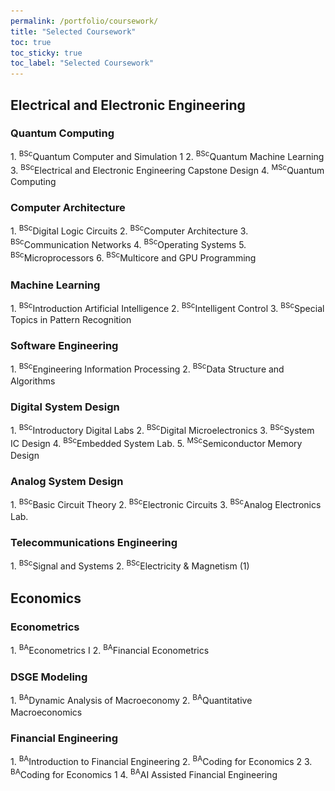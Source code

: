 ```yaml
---
permalink: /portfolio/coursework/
title: "Selected Coursework"
toc: true
toc_sticky: true
toc_label: "Selected Coursework"
---
```


## Electrical and Electronic Engineering

### Quantum Computing

<a class="btn" onclick="toggleContent(this)">
    <i class="toggle-icon" data-feather="chevron-right" style="vertical-align: middle; width: 1.5em; height:1.5em;"></i>
    1. <sup>BSc</sup>Quantum Computer and Simulation 1
</a>

<div class="description" style="display: none;">

<h6>Course Objective</h6>
<ul>
  <li>Understand the basic concepts of quantum computing and quantum information.</li>
  <li>Learn quantum algorithms and practice quantum coding using IBM Qiskit.</li>
  <li>Understand the physical systems that constitute qubits.</li>
  <li>Learn quantum error correction essential for NISQ devices.</li>
</ul>

<h6>Textbook</h6>
<ol>
  <li>
    Quantum Computing: A Gentle Introduction (MIT Press) by Eleanor Rieffel and Wolfgang Polak
    <a href="https://a.co/d/1odkDcg" target="_blank">
      <i class="fab fa-amazon" title="Amazon"></i>
    </a>
  </li>
</ol>

<h6>Quantum Coding Practice Materials</h6>
<ul>
  <li>
    <a href="https://github.com/qiskit-community/korean-community.git" target="_blank">
      <i class="fab fa-github" title="Github"></i>
    </a> korean-community / tutorials / 2023 Yonsei Lecture /
  </li>
</ul>

</div>

<!-- ------------------------------------ -->

<a class="btn" onclick="toggleContent(this)">
    <i class="toggle-icon" data-feather="chevron-right" style="vertical-align: middle; width: 1.5em; height:1.5em;"></i>
    2. <sup>BSc</sup>Quantum Machine Learning
</a>

<div class="description" style="display: none;">

<h6>Course Objective</h6>
<ul>
  <li>Understand the basic principles of quantum information theory and its applications on quantum computing.</li>
  <li>Learn basic oracle-based quantum algorithms.</li>
  <li>Understand near-term quantum machine learning algorithms.</li>
</ul>

<h6>Textbook</h6>
<ol>
  <li>
    An Introduction to Quantum Computing (Oxford University Press) by Phillip Kaye, Raymond Laflamme, and Michele Mosca
    <a href="https://a.co/d/6FZXB1l" target="_blank">
      <i class="fab fa-amazon" title="Amazon"></i>
    </a>
  </li>
  <li>
    Quantum Computation and Quantum Information (Cambridge University Press) by Michael A. Nielsen and Isaac L. Chuang
    <a href="https://a.co/d/7eJEEGs" target="_blank">
      <i class="fab fa-amazon" title="Amazon"></i>
    </a>
  </li>
  <li>
    Machine Learning with Quantum Computers (Springer) by Maria Schuld and Francesco Petruccione
    <a href="https://a.co/d/3dj0lgZ" target="_blank">
      <i class="fab fa-amazon" title="Amazon"></i>
    </a>
  </li>
</ol>

</div>

<!-- ------------------------------------ -->

<a class="btn" onclick="toggleContent(this)">
    <i class="toggle-icon" data-feather="chevron-right" style="vertical-align: middle; width: 1.5em; height:1.5em;"></i>
    3. <sup>BSc</sup>Electrical and Electronic Engineering Capstone Design
</a>

<div class="description" style="display: none;">

<h6>Course Objective</h6>
<ul>
  <li>Cultivate creative engineers with synthetic research ability.</li>
  <li>Develop an engineering program considering industry requirements.</li>
  <li>Summarize the undergraduate programs of EE.</li>
</ul>

<h6>Capstone Topic</h6>
<ul>
  <li><strong>Title</strong>: HS-Table: A Table-Based Algorithm for Optimizing Quantum Circuits through Qubit Reuse</li>
</ul>

<div style="text-align: center;">
  <a class="btn btn--info" onclick="toggleContent(this)">
      <i class="toggle-icon" data-feather="chevron-right" style="vertical-align: middle; width: 1.5em; height:1.5em;"></i>Abstract
  </a>
</div>
<div class="abstract" style="display: none;">
    In the noisy intermediate-scale quantum (NISQ) era, resources to build and execute quantum computers are valuable, and saving the resources is a crucial matter. 
    Recently, mid-circuit measurement is being utilized to optimize quantum circuits. 
    Using the technique, the qubits of a quantum circuit can be reused during the execution, and it can reduce the resources and improve the fidelity of the circuit. 
    However, finding reusable qubits and transforming a circuit to an optimized form are challenging since the quantum gates in a quantum circuit are dependent each other. 
    We devised <i>HS-Table</i> (Hyungseok-Table) which represents a quantum circuit in a tabular format. 
    HS-Table shows the dependency in an orderly fashion, compared to representing a circuit as a directed acyclic graph (DAG), which has been used so far. 
    We designed a complete algorithm to optimize a quantum circuit through qubit reuse using HS-Table. 
    Using the HS-Table algorithm, the optimal form of a quantum circuit whose qubits are reused can be found. 
    The algorithm can be applied as a part of the compiler that compiles a written quantum program to an executable form. 
    By utilizing the algorithm, the following advantages can be obtained: (a) qubit usage is maximally reduced, (b) average circuit depth is decreased, and (c) SWAP gate insertion is reduced. 
    We verified the effects using practically used quantum applications and show that the qubit usage is reduced by 55%, average circuit depth is decreased by 61%, and SWAP gate insertion is reduced by 63% on regular applications. 
    For QAOA applications, we demonstrated the tradeoff between the reduction ratios and the topologies of the target graphs. 
    Using the scalable quantum applications, we showed that the algorithm is also effective to large-scale quantum circuits.
</div>

<h6>Capstone Team</h6>
<ul>
  <li><strong>Members</strong>: 1 student</li>
  <li><strong>Role</strong>: Team Leader</li>
  <li><strong>Responsibility</strong>: Every aspect of the project from planning to execution.</li>
</ul>

<h6>Research Lab</h6>
<ul>
  <li>
    <strong>Lab</strong>: Embedded Systems and Computer Architecture Lab (eSCaL)
    <a href="http://escal.yonsei.ac.kr/index.html" target="_blank">
      <i class="fa fa-house" title="Website"></i>
    </a>
  </li>
  <li>
    <strong>Advisor</strong>: 
    <a href="http://escal.yonsei.ac.kr/professor.html" target="_blank">
      Prof. Won Woo Ro
    </a>
  </li>
  <li>
    <strong>Teaching Assistant</strong>: 
    <a href="https://www.notion.so/Enhyeok-Jang-9f594ec32719477fa5ab8cf0f517a642?pvs=4" target="_blank">
      Enhyeok Jang
    </a>
  </li>
</ul>

</div>

<!-- ------------------------------------ -->

<a class="btn" onclick="toggleContent(this)">
    <i class="toggle-icon" data-feather="chevron-right" style="vertical-align: middle; width: 1.5em; height:1.5em;"></i>
    4. <sup>MSc</sup>Quantum Computing
</a>

<div class="description" style="display: none;">

<h6>Course Objective</h6>
<ul>
  <li>Acquire a firm understanding of the quantum-mechanical foundations of qubit superposition, entanglement, and interference at the heart of all quantum computations.</li>
  <li>Understand the early quantum algorithms such as Deutsch’s Problem, Bernstein-Vazirani, and Quantum FFT, and be able to code and execute them on a QPU.</li>
  <li>Know recent near-term quantum algorithms like the quantum simulation of Hamiltonian dynamics.</li>
  <li>Understand and control, in principle, the quantum circuit compilation pipeline and error mitigation techniques to execute near-term quantum workloads on QPUs.</li>
</ul>

<h6>Textbook</h6>
<ol>
  <li>
    A Course in Quantum Computing (for the Community College) Volume 1 by Michael Loceff
    <a href="https://lapastillaroja.net/wp-content/uploads/2016/09/Intro_to_QC_Vol_1_Loceff.pdf" target="_blank">
      <i class="fa fa-book" title="Reference"></i>
    </a>
  </li>
  <li>
    Quantum Information Science (Oxford University Press) by Riccardo Manenti and Mario Motta
    <a href="https://a.co/d/hEAaItv" target="_blank">
      <i class="fab fa-amazon" title="Amazon"></i>
    </a>
  </li>
  <li>
    Quantum Algorithms via Linear Algebra (MIT Press) by Richard J. Lipton and Kenneth W. Regan
    <a href="https://a.co/d/hLAZzDM" target="_blank">
      <i class="fab fa-amazon" title="Amazon"></i>
    </a>
  </li>
</ol>

</div>

<!-- ------------------------------------ -->

### Computer Architecture

<a class="btn" onclick="toggleContent(this)">
    <i class="toggle-icon" data-feather="chevron-right" style="vertical-align: middle; width: 1.5em; height:1.5em;"></i>
    1. <sup>BSc</sup>Digital Logic Circuits
</a>

<div class="description" style="display: none;">

<h6>Course Objective</h6>
<ul>
  <li>Understand the basic principles of digital circuits and analysing simple digital systems.</li>
  <li>Learn Boolean algebra, Karnaugh map, combinational circuit, and sequential circuit.</li>
</ul>

<h6>Textbook</h6>
<ol>
  <li>
    Contemporary Logic Design (Pearson) by Randy H. Katz and Gaetano Borriello
    <a href="https://a.co/d/dKk9GQi" target="_blank">
      <i class="fab fa-amazon" title="Amazon"></i>
    </a>
  </li>
</ol>

</div>

<!-- ------------------------------------ -->

<a class="btn" onclick="toggleContent(this)">
    <i class="toggle-icon" data-feather="chevron-right" style="vertical-align: middle; width: 1.5em; height:1.5em;"></i>
    2. <sup>BSc</sup>Computer Architecture
</a>

<div class="description" style="display: none;">

<h6>Course Objective</h6>
<ul>
  <li>Understand the basic principles of computer architecture.</li>
  <li>Learn the structure of RISC CPU.</li>
  <li>Learn the CPU pipeline structure.</li>
  <li>Learn cache and memory structure.</li>
</ul>

<h6>Textbook</h6>
<ol>
  <li>
    Computer Organization and Design RISC-V Edition (Morgan Kaufmann) by David A. Patterson and John L. Hennessy
    <a href="https://a.co/d/cS3eyE1" target="_blank">
      <i class="fab fa-amazon" title="Amazon"></i>
    </a>
  </li>
</ol>

<h6>Projects</h6>
<ul>
  <li><strong>Project 1-1</strong>: Implementing a simple combinational circuit using on Quartus II.</li>
  <li><strong>Project 1-2</strong>: Designing an 8-bit arithmetic logic unit (ALU).</li>
  <li><strong>Project 2</strong>: Designing a 64-bit single-cycle RISC-V microprocessor.</li>
  <li><strong>Project 3</strong>: Designing a 64-bit pipelined RISC-V microprocessor.</li>
</ul>

<img src="/assets/images/coursework_ca.png" alt="Project 3" style="width: 80%; display: block; margin: 0 auto;">
<div style="font-size: 0.8em; text-align: center;">The block diagram of a pipelined RISC-V microprocessor.</div>

</div>

<!-- ------------------------------------ -->

<a class="btn" onclick="toggleContent(this)">
    <i class="toggle-icon" data-feather="chevron-right" style="vertical-align: middle; width: 1.5em; height:1.5em;"></i>
    3. <sup>BSc</sup>Communication Networks
</a>

<div class="description" style="display: none;">

<h6>Course Objective</h6>
<ul>
  <li>Understand the basic principles of communication networks.</li>
  <li>Learn protocols of communication networks.</li>
  <li>Learn control algorithms of communication networks.</li>
</ul>

<h6>Textbook</h6>
<ol>
  <li>
    Computer Networking (Pearson) by James F. Kurose and Keith W. Ross
    <a href="https://a.co/d/iPX5Vqz" target="_blank">
      <i class="fab fa-amazon" title="Amazon"></i>
    </a>
  </li>
</ol>

<h6>Projects</h6>
<ul>
  <li><strong>Project 1</strong>: Investigating behaviors and analysing packets of HTTP, TCP, and UDP protocols using Wireshark.</li>
  <li><strong>Project 2</strong>: Investigating behaviors and analysing packets of IPv4, Ethernet, and 802.11 Wi-Fi protocols using Wireshark.</li>
</ul>

</div>

<!-- ------------------------------------ -->

<a class="btn" onclick="toggleContent(this)">
    <i class="toggle-icon" data-feather="chevron-right" style="vertical-align: middle; width: 1.5em; height:1.5em;"></i>
    4. <sup>BSc</sup>Operating Systems
</a>

<div class="description" style="display: none;">

<h6>Course Objective</h6>
<ul>
  <li>Understand the basic principles of process and scheduling.</li>
  <li>Learn the basic concepts of memory virtualization, multi-threading, and file systems.</li>
  <li>Programming practice of operating systems using xv6-riscv.</li>
</ul>

<h6>Textbook</h6>
<ol>
  <li>
    Operating Systems: Three Easy Pieces by Remzi H. Arpaci-Dusseau and Andrea C. Arpaci-Dusseau
    <a href="https://pages.cs.wisc.edu/~remzi/OSTEP/" target="_blank">
      <i class="fa fa-book" title="Reference"></i>
    </a>
  </li>
</ol>

<h6>Projects</h6>
<ul>
  <li><strong>Assignment 1</strong>: Implementing a simple shell in xv6-riscv.</li>
  <li><strong>Assignment 2</strong>: Adding a new system call to xv6-riscv that probes processes and prints out their information, including process ID, execution state, runtime, and program name.</li>
  <li><strong>Assignment 3</strong>: Replacing the round-robin process scheduler of xv6-riscv with a fair-share scheduling algorithm.</li>
  <li><strong>Assignment 4</strong>: Replacing the next-fit free list management scheme of xv6-riscv's malloc library with the best-fit policy.</li>
  <li><strong>Assignment 5</strong>: Modifying the paging scheme of xv6-riscv to allocate physical frames belatedly on their first write access, referred to as copy-on-write.</li>
  <li><strong>Assignment 6</strong>: Implementing multi-threading features in xv6-riscv.</li>
</ul>

</div>

<!-- ------------------------------------ -->

<a class="btn" onclick="toggleContent(this)">
    <i class="toggle-icon" data-feather="chevron-right" style="vertical-align: middle; width: 1.5em; height:1.5em;"></i>
    5. <sup>BSc</sup>Microprocessors
</a>

<div class="description" style="display: none;">

<h6>Course Objective</h6>
<ul>
  <li>Understand parallel architectures and major peripheral devices.</li>
  <li>Learn ARM processor and ARM assembly language for mobile SoCs.</li>
  <li>Learn the solid-state drive (SSD) architecture.</li>
</ul>

<h6>Project (in groups of 2)</h6>
<ul>
  <li>
    Designing garbage collection and wear-leveling algorithm of block associative sector translation (BAST) flash translation layer (FTL) for an SSD.
  </li>
  <li>
    Team Member: 
    <a href="https://magic-lycra-8cf.notion.site/Portfolio-3e8cdf51b9da45cbbf6f071994031aa9" target="_blank">
        James Jihyun Moon
    </a>
  </li>
</ul>

</div>

<!-- ------------------------------------ -->

<a class="btn" onclick="toggleContent(this)">
    <i class="toggle-icon" data-feather="chevron-right" style="vertical-align: middle; width: 1.5em; height:1.5em;"></i>
    6. <sup>BSc</sup>Multicore and GPU Programming
</a>

<div class="description" style="display: none;">

<h6>Course Objective</h6>
<ul>
  <li>Understand programming models for multi-threading (Pthread).</li>
  <li>Understand programming models for multicore CPUs (OpenMP).</li>
  <li>Understand programming models for GPUs (CUDA).</li>
</ul>

<h6>Textbook</h6>
<ol>
  <li>
    Programming Massively Parallel Processors: A Hands-on Approach (Morgan Kaufmann) by Wen-mei W. Hwu, David B. Kirk, and Izzat El Hajj
    <a href="https://a.co/d/9KFxLMG" target="_blank">
      <i class="fab fa-amazon" title="Amazon"></i>
    </a>
  </li>
  <li>
    Parallel Programming: Concepts and Practice (Morgan Kaufmann) by Bertil Schmidt, Jorge Gonzalez-Dominguez, Christian Hundt, and Moritz Schlarb
    <a href="https://a.co/d/hVPHI5c" target="_blank">
      <i class="fab fa-amazon" title="Amazon"></i>
    </a>
  </li>
  <li>
    C++ Concurrency in Action (Manning) by Anthony Williams
    <a href="https://a.co/d/hfHWZZ1" target="_blank">
      <i class="fab fa-amazon" title="Amazon"></i>
    </a>
  </li>
</ol>

<h6>Projects</h6>
<ul>
  <li><strong>Assignment 1</strong>: Implementing a simple filter on 1D array using Pthread.</li>
  <li><strong>Assignment 2</strong>: Implementing a hash table using open addressing method using Pthread.</li>
  <li><strong>Assignment 3</strong>: Implementing a matrix multiplication kernel using OpenMP.</li>
  <li><strong>Assignment 4</strong>: Implementing a matrix multiplication kernel using CUDA.</li>
  <li><strong>Assignment 5</strong>: Implementing 7 versions of sum reduction kernels using CUDA.</li>
  <li><strong>Assignment 6</strong>: Implementing the VGG16 DNN model using CUDA.</li>
</ul>

</div>

<!-- ------------------------------------ -->

### Machine Learning

<a class="btn" onclick="toggleContent(this)">
    <i class="toggle-icon" data-feather="chevron-right" style="vertical-align: middle; width: 1.5em; height:1.5em;"></i>
    1. <sup>BSc</sup>Introduction Artificial Intelligence
</a>

<div class="description" style="display: none;">

<h6>Course Objective</h6>
<ul>
  <li>Understand the basic concepts and components of artificial intelligence (AI) and machine learning (ML).</li>
  <li>Learn to formulate and to prepare the data for learning processing.</li>
  <li>Learn to utilize and to implement programs for recognition applications and to evaluate the performance.</li>
</ul>

<h6>Textbook</h6>
<ol>
  <li>
    The Hundred-Page Machine Learning Book by Andriy Burkov
    <a href="https://a.co/d/1Klobej" target="_blank">
      <i class="fab fa-amazon" title="Amazon"></i>
    </a>
  </li>
</ol>

<h6>Projects</h6>
<ul>
  <li><strong>Project 1</strong>: Performing a linear regression for classification using the dataset <code>from sklearn.datasets import load_iris</code>.</li>
  <li><strong>Project 2</strong>: Training a decision tree regressor using the dataset <code>from sklearn.datasets import fetch_california_housing</code>.</li>
</ul>

</div>

<!-- ------------------------------------ -->

<a class="btn" onclick="toggleContent(this)">
    <i class="toggle-icon" data-feather="chevron-right" style="vertical-align: middle; width: 1.5em; height:1.5em;"></i>
    2. <sup>BSc</sup>Intelligent Control
</a>

<div class="description" style="display: none;">

<h6>Course Objective</h6>
<ul>
  <li>Understand reinforcement learning through programming.</li>
  <li>Learn various reinforcement learning methods such as Markov Decision Process (MDP), Dynamic Programming (DP), Monte Carlo, Temporal-Difference (TD) learning, and Q-learning.</li>
  <li>Implement various reinforcement learning techniques through Python/PyTorch coding and compare their strengths and weaknesses.</li>
</ul>

<h6>Textbook</h6>
<ol>
  <li>
    Reinforcement Learning, second edition: An Introduction (Bradford Books) by Richard S. Sutton and Andrew G. Barto
    <a href="https://a.co/d/6XCtaII" target="_blank">
      <i class="fab fa-amazon" title="Amazon"></i>
    </a>
  </li>
</ol>

<h6>Projects</h6>
<ul>
  <li><strong>Project 1</strong>: Implementing a program that solves the value function of a simple gridworld problem by matrix inversion.</li>
  <li><strong>Project 2</strong>: Implementing the DP algorithm to solve a gridworld problem.</li>
  <li><strong>Project 3</strong>: Implementing the Monte Carlo Control On Policy Simulation to solve a gridworld problem.</li>
  <li><strong>Project 4</strong>: Implementing the Q-learning Simulation to solve a gridworld problem.</li>
</ul>

<img src="/assets/images/coursework_ic.png" alt="Gridworld" style="width: 50%; display: block; margin: 0 auto;">
<div style="font-size: 0.8em; text-align: center;">The gridworld problem.</div>

<h6>References</h6>
<ol>
  <li>
    Mnih, V., Kavukcuoglu, K., Silver, D. <em>et al.</em> Human-level control through deep reinforcement learning.
    <em>Nature</em> <strong>518</strong>, 529–533 (2015).
    <a href="https://doi.org/10.1038/nature14236" target="_blank">
      <i class="fa fa-book" title="Reference"></i>
    </a>
  </li>
</ol>

</div>

<!-- ------------------------------------ -->

<a class="btn" onclick="toggleContent(this)">
    <i class="toggle-icon" data-feather="chevron-right" style="vertical-align: middle; width: 1.5em; height:1.5em;"></i>
    3. <sup>BSc</sup>Special Topics in Pattern Recognition
</a>

<div class="description" style="display: none;">

<h6>Course Objective</h6>
<ul>
  <li>Focus on a special topic about "elements of learning from data" by going through important components in the field and link among these learning elements in pattern recognition.</li>
  <li>Cover recent and advanced learning algorithms from literatures of machine learning, neural network, and pattern recognition with particular attention paying towards relationships among the learning components.</li>
</ul>

<h6>Textbook</h6>
<ol>
  <li>
    The Elements of Statistical Learning: Data Mining, Inference, and Prediction (Springer) by Trevor Hastie, Robert Tibshirani, and Jerome Friedman
    <a href="https://a.co/d/dL70zrf" target="_blank">
      <i class="fab fa-amazon" title="Amazon"></i>
    </a>
  </li>
</ol>

<h6>Projects</h6>
<ul>
  <li><strong>Project 1</strong>: Performing classification using the linear regression model and reduced multivariate (RM) model and comparing the accuracies using the experimental data of Gaussian distribution.</li>
  <li><strong>Project 2</strong>: Performing a 5-fold cross validation test for the 3 data sets which are Mushroom, Iris, and Optical Recognition of Handwritten Digits, using the following algorithms: 3-layer multi-layer perceptron (MLP) at different hidden node sizes, support vector machine (SVM) using different kernels, and RM Model for orders 1 to 5.</li>
</ul>

<img src="/assets/images/coursework_pr.png" alt="Project 1" style="width: 60%; display: block; margin: 0 auto;">
<div style="font-size: 0.8em; text-align: center;">Project 1: The decision boundary line at order 5.</div>

<h6>References</h6>
<ol>
  <li>
    Kar-Ann Toh, Quoc-Long Tran and D. Srinivasan, "Benchmarking a reduced multivariate polynomial pattern classifier," in
    <em>IEEE Transactions on Pattern Analysis and Machine Intelligence</em>, vol. 26, no. 6, pp. 740–755, June 2004
    <a href="https://doi.org/10.1109/TPAMI.2004.3" target="_blank">
      <i class="fa fa-book" title="Reference"></i>
    </a>
  </li>
</ol>

</div>

<!-- ------------------------------------ -->

### Software Engineering

<a class="btn" onclick="toggleContent(this)">
    <i class="toggle-icon" data-feather="chevron-right" style="vertical-align: middle; width: 1.5em; height:1.5em;"></i>
    1. <sup>BSc</sup>Engineering Information Processing
</a>

<div class="description" style="display: none;">

<h6>Course Objective</h6>
<ul>
  <li>Understand the basic concepts of programming.</li>
  <li>Learn problem solving methods using the C programming language.</li>
  <li>Improve the ability of solving some engineering-related subjects using the C programming language through various tasks.</li>
</ul>

<h6>Project (in groups of 2)</h6>
<ul>
  <li>
    Implementing a household account book program with the following functions:
    print the contents of all entries, add a new entry, delete or modify an entry,
    find some item from entry, calculate the current balance, display verbal histogram,
    sort entries, display the sum of card and cash, write the contents to <code>account_book_new.txt</code> file, and quit.
  </li>
</ul>

<img src="/assets/images/coursework_eip.png" alt="Project" style="width: 50%; display: block; margin: 0 auto;">
<div style="font-size: 0.8em; text-align: center;">The initial screen of the household account book program.</div>

</div>

<!-- ------------------------------------ -->

<a class="btn" onclick="toggleContent(this)">
    <i class="toggle-icon" data-feather="chevron-right" style="vertical-align: middle; width: 1.5em; height:1.5em;"></i>
    2. <sup>BSc</sup>Data Structure and Algorithms
</a>

<div class="description" style="display: none;">

<h6>Course Objective</h6>
<ul>
  <li>Understand abstract data types using the C programming language.</li>
  <li>Analyze and design basic algorithms.</li>
  <li>Introduction to the discrete mathematics system that is the basis of computer science and coding theory.</li>
</ul>

<h6>Textbook</h6>
<ol>
  <li>
    Data Structures and Algorithm Analysis in C (Pearson) by Mark Allen Weiss
    <a href="https://a.co/d/bBkDN9B" target="_blank">
      <i class="fab fa-amazon" title="Amazon"></i>
    </a>
  </li>
</ol>

</div>

<!-- ------------------------------------ -->

### Digital System Design

<a class="btn" onclick="toggleContent(this)">
    <i class="toggle-icon" data-feather="chevron-right" style="vertical-align: middle; width: 1.5em; height:1.5em;"></i>
    1. <sup>BSc</sup>Introductory Digital Labs
</a>

<div class="description" style="display: none;">

<h6>Course Objective</h6>
<ul>
  <li>Learn basic digital logic design skills through laboratory experiments and projects.</li>
</ul>

<h6>Projects</h6>
<ul>
  <li>
    Implementing a simple running game on a XILINX PYNQ-Z2 board.
    <ol>
      <li>
        Characters: 
        <a href="https://www.yonsei.ac.kr/en_sc/1804/subview.do" target="_blank">Yonsei University Eagle</a>,
        <a href="https://brand.mit.edu/logos-marks/tim-beaver" target="_blank">MIT Beaver</a>, and 
        <a href="https://identity.caltech.edu/officiallogomarks/athletics" target="_blank">Caltech Beaver</a>.
      </li>
      <li>
        Background music: The Skaters' Waltz from <em>Antarctic Adventure</em> (1983) by KONAMI. <a href="https://open.spotify.com/track/5XkIJ4UGZ2QvusWhFXBU5i" target="_blank"><i class="fab fa-spotify" title="Spotify"></i></a>
        Originally composed by Émile Waldteufel. <a href="https://en.wikipedia.org/wiki/%C3%89mile_Waldteufel" target="_blank"><i class="fab fa-wikipedia-w" title="Wikipedia"></i></a>
      </li>
    </ol>
  </li>
</ul>

<div style="display: flex;">
<iframe width="226" height="127" 
    src="https://www.youtube.com/embed/ziwD89N9HxE?si=DScZf7jL9Gn0Ldq6" 
    title="YouTube video player" 
    frameborder="0" 
    allow="accelerometer; autoplay; clipboard-write; encrypted-media; gyroscope; picture-in-picture; web-share" 
    referrerpolicy="strict-origin-when-cross-origin" 
    allowfullscreen>
</iframe>
<iframe width="226" height="127" 
    src="https://www.youtube.com/embed/NHBaYf8Geag?si=jvJbs6CFz0_typpG" 
    title="YouTube video player" 
    frameborder="0" 
    allow="accelerometer; autoplay; clipboard-write; encrypted-media; gyroscope; picture-in-picture; web-share" 
    referrerpolicy="strict-origin-when-cross-origin" 
    allowfullscreen>
</iframe>
<iframe width="226" height="127" 
    src="https://www.youtube.com/embed/LRzXyT2rxAA?si=dVvw6q3fHezhSXOH" 
    title="YouTube video player" 
    frameborder="0" 
    allow="accelerometer; autoplay; clipboard-write; encrypted-media; gyroscope; picture-in-picture; web-share" 
    referrerpolicy="strict-origin-when-cross-origin" 
    allowfullscreen>
</iframe>
</div>

</div>

<!-- ------------------------------------ -->

<a class="btn" onclick="toggleContent(this)">
    <i class="toggle-icon" data-feather="chevron-right" style="vertical-align: middle; width: 1.5em; height:1.5em;"></i>
    2. <sup>BSc</sup>Digital Microelectronics
</a>

<div class="description" style="display: none;">

<h6>Course Objective</h6>
<ul>
  <li>Understand CMOS transistors.</li>
  <li>Learn combinational and sequential VLSI circuit design.</li>
  <li>Learn subsystems of a computer such as data path, array, I/O, and clock.</li>
</ul>

<h6>Textbook</h6>
<ol>
  <li>
    Integrated Circuit Design: Global Edition (Pearson) by Neil H. E. Weste and David Money Harris
    <a href="https://a.co/d/2gf5FKv" target="_blank">
      <i class="fab fa-amazon" title="Amazon"></i>
    </a>
  </li>
</ol>

<h6>Project (in groups of 2)</h6>
<ul>
  <li>
    Designing a 6-bit decoder and digitally controlled delay line (DCDL) using combinational circuit.
    <ol>
      <li>Pre-/main- decoder structural analysis and design considering metal resistance and capacitance.</li>
      <li>DCDL structural analysis and design considering uniform step-delay.</li>
    </ol>
  </li>
</ul>

<img src="/assets/images/coursework_dm.png" alt="Project" style="width: 30%; display: block; margin: 0 auto;">
<div style="font-size: 0.8em; text-align: center;">A uniform step-delay DCDL.</div>

<h6>References</h6>
<ol>
  <li>
    R. -J. Yang and S. -I. Liu, "A 40-550 MHz Harmonic-Free All-Digital Delay-Locked Loop Using a Variable SAR Algorithm," in <em>IEEE Journal of Solid-State Circuits</em>, vol. 42, no. 2, pp. 361-373, Feb. 2007 
    <a href="http://doi.org/10.1109/JSSC.2006.889381" target="_blank">
      <i class="fa fa-book" title="Reference"></i>
    </a>
  </li>
</ol>

</div>

<!-- ------------------------------------ -->

<a class="btn" onclick="toggleContent(this)">
    <i class="toggle-icon" data-feather="chevron-right" style="vertical-align: middle; width: 1.5em; height:1.5em;"></i>
    3. <sup>BSc</sup>System IC Design
</a>

<div class="description" style="display: none;">

<h6>Course Objective</h6>
<ul>
  <li>Understand system IC design flow.</li>
  <li>Learn structural and behavioral modeling.</li>
  <li>Learn synthesis and verification.</li>
  <li>Learn design for testability and low power.</li>
</ul>

<h6>Project (in groups of 3)</h6>
<ul>
  <li>Designing, verifying, and synthesising a modified advanced encryption standard (AES) 128 decryptor.</li>
</ul>

<h6>References</h6>
<ol>
  <li>
    Explanatory material for AES by Intel.
    <a href="https://www.intel.com/content/dam/doc/white-paper/advanced-encryption-standard-new-instructions-set-paper.pdf" target="_blank">
      <i class="fa fa-book" title="Reference"></i>
    </a>
  </li>
  <li>
    AES specification by Federal Information Processing Standard (FIPS) Publication 197.
    <a href="https://nvlpubs.nist.gov/nistpubs/fips/nist.fips.197.pdf" target="_blank">
      <i class="fa fa-book" title="Reference"></i>
    </a>
  </li>
</ol>

</div>

<!-- ------------------------------------ -->

<a class="btn" onclick="toggleContent(this)">
    <i class="toggle-icon" data-feather="chevron-right" style="vertical-align: middle; width: 1.5em; height:1.5em;"></i>
    4. <sup>BSc</sup>Embedded System Lab.
</a>

<div class="description" style="display: none;">

<h6>Projects</h6>
<ul>
  <li><strong>Midterm Project</strong>
    <ul>
      <li>
        Abstract: <br>
        This report introduces a methodology of designing a liquid-crystal display (LCD) controller utilizing a fieldprogrammable gate array (FPGA) board. The controller controls two LCDs: a Text-LCD and a thin-film-transistor LCD (TFT-LCD). Instead of merely displaying texts, it interlocks data of two LCDs and implements effects such as blinking and color. Effects can be controlled through external buttons. The controller is designed through Verilog hardware description language (HDL) and implemented on an FPGA board. By operating the designed LCD controller, it can be verified that LCDs display and exchange characters in the form of American standard code for information interchange (ASCII) codes.

        <img src="/assets/images/coursework_esl1.png" alt="Midterm Project" style="width: 80%; display: block; margin: 0 auto;">
        <div style="font-size: 0.8em; text-align: center;">A block diagram of the LCD controller.</div>
      </li>
    </ul>
  </li>

  <li><strong>Final Project</strong>
    <ul>
      <li>
        Abstract: <br>
        This report introduces the methodology of designing an interrupt clock using a field-programmable gate array (FPGA) board. The interrupt clock has two functions: retrieving the initial time from the real-time clock (RTC) and setting the time. The clock receives push button signals as interrupts, and these interrupts control the clock functions. The time is displayed on the 7-segment. The input/output (I/O) part is designed in Verilog hardware description language (HDL) and the firmware which handles interrupts is designed in the C programming language. By operating the designed interrupt clock, it can be verified that the clock manages interrupts using the interrupt device handler.

        <img src="/assets/images/coursework_esl2.png" alt="Final Project" style="width: 80%; display: block; margin: 0 auto;">
        <div style="font-size: 0.8em; text-align: center;">A block diagram of the interrupt clock.</div>
      </li>
    </ul>
  </li>
</ul>

</div>

<!-- ------------------------------------ -->

<a class="btn" onclick="toggleContent(this)">
    <i class="toggle-icon" data-feather="chevron-right" style="vertical-align: middle; width: 1.5em; height:1.5em;"></i>
    5. <sup>MSc</sup>Semiconductor Memory Design
</a>

<div class="description" style="display: none;">

<h6>Course Objective</h6>
<ul>
  <li>Learn the relevant design and technology topics for the current and emerging semiconductor memories.</li>
  <li>Instructors from SK Hynix deliver weekly lectures on the following topics:
    <ol>
      <li>SK Hynix & Memory Tech Overview</li>
      <li>DRAM Design & Operation</li>
      <li>Computing DRAM</li>
      <li>Mobile DRAM</li>
      <li>I/O Interface</li>
      <li>HBM Technology</li>
      <li>Advanced Package Technologies</li>
      <li>NAND Flash Design & Operation</li>
      <li>Flash Solution Products</li>
      <li>Memory and Storage Solution for Generative AI</li>
      <li>CMOS Image Sensor Design</li>
      <li>Emerging Memory Design Technologies</li>
    </ol>
  </li>
</ul>

</div>

<!-- ------------------------------------ -->

### Analog System Design

<a class="btn" onclick="toggleContent(this)">
    <i class="toggle-icon" data-feather="chevron-right" style="vertical-align: middle; width: 1.5em; height:1.5em;"></i>
    1. <sup>BSc</sup>Basic Circuit Theory
</a>

<div class="description" style="display: none;">

<h6>Course Objective</h6>
<ul>
  <li>Learn fundamental components comprising the analog circuits.</li>
  <li>Build the proper equations governing the circuit behaviors.</li>
  <li>Learn algebraic equations explaining the static characteristics.</li>
  <li>Learn differential equations explaining the dynamic characteristics.</li>
</ul>

<h6>Textbook</h6>
<ol>
  <li>
    Introduction to Electric Circuits (Wiley) by James A. Svoboda and Richard C. Dorf
    <a href="https://a.co/d/1bngi0l" target="_blank">
      <i class="fab fa-amazon" title="Amazon"></i>
    </a>
  </li>
</ol>

</div>

<!-- ------------------------------------ -->

<a class="btn" onclick="toggleContent(this)">
    <i class="toggle-icon" data-feather="chevron-right" style="vertical-align: middle; width: 1.5em; height:1.5em;"></i>
    2. <sup>BSc</sup>Electronic Circuits
</a>

<div class="description" style="display: none;">

<h6>Course Objective</h6>
<ul>
  <li>Understand electronic circuits using Diode and Transistors.</li>
  <li>Understand the physics of semiconductor.</li>
  <li>Understand the physics of bipolar (BJT) and field effect (FET) transistors.</li>
  <li>Design BJT and FET amplifiers.</li>
  <li>Design multi-stage amplifiers.</li>
</ul>

<h6>Textbook</h6>
<ol>
  <li>
    Fundamentals of Microelectronics (Wiley) by Behzad Razavi
    <a href="https://a.co/d/0tSO6jd" target="_blank">
      <i class="fab fa-amazon" title="Amazon"></i>
    </a>
  </li>
</ol>

<h6>Projects</h6>
<ul>
  <li>
    Designing a two stage amplifier based on bipolar junction transistors (BJTs).
    <ol>
      <li>Finding the parameters and small signal model of BJTs.</li>
      <li>Designing a common emitter amplifier with a voltage gain higher than 45 dB.</li>
      <li>Designing an amplifier to drive a low impedance load.</li>
    </ol>
  </li>
</ul>

<img src="/assets/images/coursework_ec.png" alt="Project" style="width: 60%; display: block; margin: 0 auto;">
<div style="font-size: 0.8em; text-align: center;">Full circuit of the two-stage amplifier.</div>

<h6>References</h6>
<ol>
  <li>
    Modern Semiconductor Devices for Integrated Circuits (Pearson) by Chenming Hu
    <a href="https://a.co/d/gZM2V2G" target="_blank">
      <i class="fab fa-amazon" title="Amazon"></i>
    </a>
  </li>
</ol>

</div>

<!-- ------------------------------------ -->

<a class="btn" onclick="toggleContent(this)">
    <i class="toggle-icon" data-feather="chevron-right" style="vertical-align: middle; width: 1.5em; height:1.5em;"></i>
    3. <sup>BSc</sup>Analog Electronics Lab.
</a>

<div class="description" style="display: none;">

<h6>Course Objective</h6>
<ul>
  <li>Verify the theoretical content of circuit theory through experiments and perform application projects.</li>
</ul>

<h6>Projects</h6>
<ul>
  <li>
    Designing electrocardiogram (ECG) readout circuit.
    <ol>
      <li>Designing ECG readout circuit using instrumentation amplifier (IA), notch filter, low-pass filter, and high-pass filter.</li>
      <li>Verifying the design through PSpice simulation.</li>
      <li>Implementing the design with breadboards and measuring ECG signals.</li>
    </ol>
  </li>
</ul>

<img src="/assets/images/coursework_ael.png" alt="Project" style="width: 30%; display: block; margin: 0 auto;">
<div style="font-size: 0.8em; text-align: center;">The ECG readout result.</div>

</div>

<!-- ------------------------------------ -->

### Telecommunications Engineering

<a class="btn" onclick="toggleContent(this)">
    <i class="toggle-icon" data-feather="chevron-right" style="vertical-align: middle; width: 1.5em; height:1.5em;"></i>
    1. <sup>BSc</sup>Signal and Systems
</a>

<div class="description" style="display: none;">

<h6>Course Objective</h6>
<ul>
  <li>Learn signal and system characteristics and models.</li>
  <li>Learn time-domain analysis of continuous-time signals.</li>
  <li>Understand frequency-domain of continuous-time signals.</li>
  <li>Understand analysis of continuous-time systems using Laplace transform.</li>
  <li>Understand analysis of discrete-time systems using z-transform.</li>
</ul>

<h6>Textbook</h6>
<ol>
  <li>
    Signal and Linear System Analysis 2e (John Wiley & Sons) by Gordon E. Carlson
    <a href="https://a.co/d/iOZ2w6X" target="_blank">
      <i class="fab fa-amazon" title="Amazon"></i>
    </a>
  </li>
</ol>

<h6>MATLAB Onramp</h6>
<ul>
  <li>
    Recieved course completion certificate on 11 May 2020 from MathWorks.
    <a href="https://matlabacademy.mathworks.com/en/details/matlab-onramp/gettingstarted" title="MathWorks" target="_blank">
      <svg xmlns="http://www.w3.org/2000/svg" width="1em" height="1em" viewBox="0 0 32 32">
        <path fill="currentColor" d="M5.765 21.661C4.172 20.473 2.188 19.078 0 17.489l7.749-2.979l3.183 2.385c-2.385 2.781-3.973 3.776-5.167 4.771zm21.266-8.344c-.599-1.588-.995-3.181-1.593-4.771c-.593-1.792-1.187-3.38-2.183-4.771c-.4-.593-1.192-1.989-2.187-1.989c-.199 0-.396.197-.599.197c-.595.204-1.391 1.391-1.589 2.188c-.593.995-1.792 2.583-2.583 3.577c-.199.396-.6.797-.797.996c-.593.395-1.193.995-1.984 1.391c-.204 0-.401.197-.599.197c-.595 0-.996.396-1.391.593c-.595.6-1.193 1.391-1.787 1.991c0 .197-.204.395-.401.599l2.984 2.181c2.188-2.583 4.771-5.167 6.557-10.135c0 0-.593 5.369-5.364 11.131c-2.985 3.38-5.371 5.171-5.767 5.567c0 0 .792-.197 1.589.199c1.593.593 2.385 2.781 2.984 4.369c.396 1.193.989 2.188 1.391 3.38c1.589-.396 2.584-.995 3.579-1.989c.989-.989 1.984-2.183 2.979-3.177c1.792-2.187 3.975-4.968 6.756-3.577c.4.197.995.599 1.192.796c.599.396.995.792 1.593 1.391c.991.792 1.391 1.391 2.183 1.787c-1.984-3.973-3.375-7.948-4.968-12.125z"/>
      </svg>
    </a>
  </li>
</ul>

<h6>Projects</h6>
<ul>
  <li><strong>Project 1</strong>: Plotting continuous-time, discrete-time, and Fourier transformed signals.</li>
  <li><strong>Project 2</strong>: Verifying the Paley Wiener theory, properties of Fourier transform, and the Nyquist-Shannon sampling theorem.</li>
  <li><strong>Project 3</strong>:
    <ol>
      <li>Restoring the music signal* sampled at 4000 Hz to the original signal using a low-pass filter (LPF).</li>
      <li>Removing noise from a music signal** using an LPF.</li>
    </ol>
    <p>
      &nbsp;&nbsp;&nbsp;&nbsp;*What is Love? (2018) by TWICE
      <a href="https://open.spotify.com/track/3zhbXKFjUDw40pTYyCgt1Y?si=f5416cccd7b944be&nd=1&dlsi=aefc1535489d41c1" target="_blank">
        <i class="fab fa-spotify" title="Spotify"></i>
      </a>
      &nbsp;&nbsp;&nbsp;&nbsp;**Secret Garden (2017) by IU
      <a href="https://open.spotify.com/track/5F6nAnNIsRk9QbPOx9t11B?si=cc051a133ed64a0c&nd=1&dlsi=53d104c23545482d" target="_blank">
        <i class="fab fa-spotify" title="Spotify"></i>
      </a>
    </p>
  </li>
  <li><strong>Project 4</strong>: Verifying Fourier transform, Laplace transform, and z-transform on different examples.</li>
</ul>

<div style="display: flex;">
    <img src="/assets/images/coursework_ss1.png" alt="Project 3(1)" style="width: 30%; display: block; margin: 0 auto;">
    <img src="/assets/images/coursework_ss2.png" alt="Project 3(1)" style="width: 30%; display: block; margin: 0 auto;">
    <img src="/assets/images/coursework_ss3.png" alt="Project 3(1)" style="width: 30%; display: block; margin: 0 auto;">
</div>
<div style="font-size: 0.8em; text-align: center;">Project 3(1): Original signal (left), Sampled at 4000 Hz (middle), and Restored using LPF (right).</div>

<div style="text-align: center;">
    <audio controls>
        <source src="/assets/images/coursework_ss6.wav" type="audio/wav">
        Your browser does not support the audio element.
    </audio>
</div>
<div style="text-align: center;">
    <audio controls>
        <source src="/assets/images/coursework_ss7.wav" type="audio/wav">
        Your browser does not support the audio element.
    </audio>
</div>
<div style="font-size: 0.8em; text-align: center;">Project 3(1): Original signal (top) and Restored using LPF after sampled (bottom).</div>

<br>

<div style="display: flex;">
    <img src="/assets/images/coursework_ss4.png" alt="Project 3(1)" style="width: 30%; display: block; margin: 0 auto;">
    <img src="/assets/images/coursework_ss5.png" alt="Project 3(1)" style="width: 30%; display: block; margin: 0 auto;">
</div>
<div style="font-size: 0.8em; text-align: center;">Project 3(2): Noise contained (left) and Noise removed using LPF (right).</div>

<div style="text-align: center;">
    <audio controls>
        <source src="/assets/images/coursework_ss8.wav" type="audio/wav">
        Your browser does not support the audio element.
    </audio>
</div>
<div style="text-align: center;">
    <audio controls>
        <source src="/assets/images/coursework_ss9.wav" type="audio/wav">
        Your browser does not support the audio element.
    </audio>
</div>
<div style="font-size: 0.8em; text-align: center;">Project 3(2): Noise contained (top) and Noise removed using LPF (bottom).</div>

</div>

<!-- ------------------------------------ -->

<a class="btn" onclick="toggleContent(this)">
    <i class="toggle-icon" data-feather="chevron-right" style="vertical-align: middle; width: 1.5em; height:1.5em;"></i>
    2. <sup>BSc</sup>Electricity & Magnetism (1)
</a>

<div class="description" style="display: none;">

<h6>Course Objective</h6>
<ul>
  <li>Learn the basic characteristics of electric and magnetic fields.</li>
  <li>Understand the meaning and phenomenon of electromagnetic waves through Maxwell's equations, which combine electric and magnetic fields in the time domain.</li>
</ul>

<h6>Textbook</h6>
<ol>
  <li>
    Field and Wave Electromagnetics: Pearson New International E (Pearson) by David K. Cheng
    <a href="https://a.co/d/iCUWvaV" target="_blank">
      <i class="fab fa-amazon" title="Amazon"></i>
    </a>
  </li>
</ol>

</div>

<!-- ------------------------------------ -->

## Economics

### Econometrics

<a class="btn" onclick="toggleContent(this)">
    <i class="toggle-icon" data-feather="chevron-right" style="vertical-align: middle; width: 1.5em; height:1.5em;"></i>
    1. <sup>BA</sup>Econometrics I
</a>

<div class="description" style="display: none;">

<h6>Course Objective</h6>
<ul>
  <li>Introduction to popular skills for analysing economic data.</li>
  <li>Get familiar with the well-known economic analysis and relate this to the knowledge about the numerical outputs generated by standard statistical packages.</li>
  <li>Understand the implicit assumptions behind economic data analysis.</li>
</ul>

<h6>Textbook</h6>
<ol>
  <li>
    Introduction to Econometrics, Global Edition (Pearson) by James H. Stock and Mark W. Watson
    <a href="https://a.co/d/aG6p4qd" target="_blank">
      <i class="fab fa-amazon" title="Amazon"></i>
    </a>
  </li>
</ol>

</div>

<!-- ------------------------------------ -->

<a class="btn" onclick="toggleContent(this)">
    <i class="toggle-icon" data-feather="chevron-right" style="vertical-align: middle; width: 1.5em; height:1.5em;"></i>
    2. <sup>BA</sup>Financial Econometrics
</a>

<div class="description" style="display: none;">

<h6>Course Objective</h6>
<ul>
  <li>Learn economic methods for modeling, analysing, and forecasting financial data.</li>
  <li>Understand different estimation methodologies.</li>
  <li>Critically evaluate empirical results and implications.</li>
</ul>

<h6>Textbook</h6>
<ol>
  <li>
    Introductory Econometrics for Finance (Cambridge University Press) by Chris Brooks
    <a href="https://a.co/d/gLWSj9p" target="_blank">
      <i class="fab fa-amazon" title="Amazon"></i>
    </a>
  </li>
</ol>

</div>

<!-- ------------------------------------ -->

### DSGE Modeling

<a class="btn" onclick="toggleContent(this)">
    <i class="toggle-icon" data-feather="chevron-right" style="vertical-align: middle; width: 1.5em; height:1.5em;"></i>
    1. <sup>BA</sup>Dynamic Analysis of Macroeconomy
</a>

<div class="description" style="display: none;">

<h6>Course Objective</h6>
<ul>
  <li>Learn the dynamic stochastic general equilibrium (DSGE) model.</li>
  <li>Understand business cycle theory, dynamic changes in the macro labor market, and the effects of monetary policy applying DSGE.</li>
</ul>

<h6>Textbook</h6>
<ol>
  <li>
    Macroeconomics by Matthias Doepke, Andreas Lehnert, and Andrew Sellgren
    <a href="https://faculty.wcas.northwestern.edu/mdo738/book.htm" target="_blank">
      <i class="fa fa-book" title="Reference"></i>
    </a>
  </li>
  <li>
    Macroeconomics (MIT Press) by Robert J. Barro
    <a href="https://a.co/d/5WrelpZ" target="_blank">
      <i class="fab fa-amazon" title="Amazon"></i>
    </a>
  </li>
  <li>
    Advanced Macroeconomics (McGraw-Hill/Irwin) by David Romer
    <a href="https://a.co/d/62atimX" target="_blank">
      <i class="fab fa-amazon" title="Amazon"></i>
    </a>
  </li>
  <li>
    Elements of Dynamic Optimization (Waveland Pr Inc) by Alpha C. Chiang
    <a href="https://a.co/d/8DkaBQD" target="_blank">
      <i class="fab fa-amazon" title="Amazon"></i>
    </a>
  </li>
  <li>
    Fundamental Methods of Mathematical Economics (McGraw-Hill) by Alpha C. Chiang and Kevin Wainwright
    <a href="https://a.co/d/62VojZb" target="_blank">
      <i class="fab fa-amazon" title="Amazon"></i>
    </a>
  </li>
</ol>

</div>

<!-- ------------------------------------ -->

<a class="btn" onclick="toggleContent(this)">
    <i class="toggle-icon" data-feather="chevron-right" style="vertical-align: middle; width: 1.5em; height:1.5em;"></i>
    2. <sup>BA</sup>Quantitative Macroeconomics
</a>

<div class="description" style="display: none;">

<h6>Course Objective</h6>
<ul>
  <li>Introduction to dynamic macroeconomic models that have been widely employed in modern macroeconomic analyses.</li>
  <li>Provide an oppertunity to learn and practice numerical techniques to implement the theories.</li>
</ul>

<h6>Projects</h6>
<ul>
  <li><strong>Coding 1</strong>: Solving a consumer's utility maximization problem.</li>
  <li><strong>Coding 2</strong>: Solving a dynamic stochastic general equilibrium model. Implementing value function iteration, policy function iteration, and endogenous grid method.</li>
  <li><strong>Coding 3</strong>: Solving an income fluctuation problem where assets are stochastic and denoted as a finite Markov matrix.</li>
  <li><strong>Coding 4</strong>: Simulating a lake model of labor markets.</li>
  <li><strong>Coding 5</strong>: Solving a McCall model with separation and stochastic offers.</li>
  <li><strong>Coding 6</strong>: Solving a Lucas tree model of asset pricing with Tauchen's method.</li>
</ul>

<h6>References</h6>
<ol>
  <li>
    QuantEcon
    <a href="https://quantecon.org" target="_blank">
      <i class="fa fa-house" title="Website"></i>
    </a>
  </li>
</ol>

</div>

<!-- ------------------------------------ -->

### Financial Engineering

<a class="btn" onclick="toggleContent(this)">
    <i class="toggle-icon" data-feather="chevron-right" style="vertical-align: middle; width: 1.5em; height:1.5em;"></i>
    1. <sup>BA</sup>Introduction to Financial Engineering
</a>

<div class="description" style="display: none;">

<h6>Course Objective</h6>
<ul>
  <li>Understand the types of derivatives.</li>
  <li>Learn derivatives pricing principles.</li>
  <li>Learn the risk management of derivatives.</li>
</ul>

<h6>References</h6>
<ol>
  <li>
    John C. Cox, Stephen A. Ross, and Mark Rubinstein, Option pricing: A simplified approach, <em>Journal of Financial Economics</em>, Volume 7, Issue 3, 1979, Pages 229-263, ISSN 0304-405X.
    <a href="http://doi.org/10.1016/0304-405X(79)90015-1" target="_blank">
      <i class="fa fa-book" title="Reference"></i>
    </a>
  </li>
  <li>
    Fischer Black and Myron Scholes. "The Pricing of Options and Corporate Liabilities," <em>Journal of Political Economy</em>, vol. 81, no. 3, 1973, pp. 637-54.
    <a href="https://www.jstor.org/stable/1831029" target="_blank">
      <i class="fa fa-book" title="Reference"></i>
    </a>
  </li>
  <li>
    "NOVA: Trillion Dollar Bet," <em>PBS</em>, 2000.
    <a href="https://www.imdb.com/title/tt1028385/" target="_blank">
      <i class="fab fa-imdb" title="IMDb"></i>
    </a>
  </li>
</ol>

<h6>Datacamp Accomplishments
  <a href="https://www.datacamp.com/" title="DataCamp" target="_blank">
    <svg xmlns="http://www.w3.org/2000/svg" width="1em" height="1em" viewBox="0 0 24 24">
      <path fill="currentColor" d="M12.946 18.151v-5.239L21.209 8.2L19.2 7.048l-6.254 3.567V5.36c0-.356-.192-.689-.5-.866L4.922.177a1.43 1.43 0 0 0-1.455.044a1.44 1.44 0 0 0-.676 1.224v14.777A1.44 1.44 0 0 0 4.92 17.49l6.032-3.44v4.683a1 1 0 0 0 .504.867l7.73 4.4l2.01-1.152zM10.953 5.938v5.814L4.785 15.27V2.4l6.168 3.539z"/>
    </svg>
  </a>
</h6>
<ol>
  <li>Introduction to Python</li>
  <li>Intermediate Python</li>
  <li>Python Data Science Toolbox (Part 1)</li>
  <li>Supervised Learning with scikit-learn</li>
  <li>Introduction to Deep Learning in Python</li>
  <li>Advanced Deep Learning with Keras</li>
</ol>

<h6>Projects</h6>
<ul>
  <li>
    Deep Hedging on Fixed Strike Asian Options
    <ul>
      <li>
        Abstract: <br>
        The Black-Scholes model is highly important and widely used strategy for the risk hedging of options. However, the Black-Scholes model has many limitations, and it is often unsuitable for application. This report introduces the method of option pricing using deep learning, which is called deep hedging, and applies the method on fixed strike Asian options.
      </li>
    </ul>
  </li>
</ul>

<img src="/assets/images/coursework_ife.png" alt="Project" style="width: 40%; display: block; margin: 0 auto;">
<div style="font-size: 0.8em; text-align: center;">Result of deep hedging on Asian option using sigmoid function.</div>

</div>

<!-- ------------------------------------ -->

<a class="btn" onclick="toggleContent(this)">
    <i class="toggle-icon" data-feather="chevron-right" style="vertical-align: middle; width: 1.5em; height:1.5em;"></i>
    2. <sup>BA</sup>Coding for Economics 2
</a>

<div class="description" style="display: none;">

<h6>Course Objective</h6>
<ul>
  <li>Analyze the balance of a model economy by applying quantitative analysis algorithms to various economic theories.</li>
  <li>Perform numerical analysis of changes in balance according to changes in the economic environment.</li>
</ul>

<h6>Datacamp Accomplishments
  <a href="https://www.datacamp.com/" title="DataCamp" target="_blank">
    <svg xmlns="http://www.w3.org/2000/svg" width="1em" height="1em" viewBox="0 0 24 24">
      <path fill="currentColor" d="M12.946 18.151v-5.239L21.209 8.2L19.2 7.048l-6.254 3.567V5.36c0-.356-.192-.689-.5-.866L4.922.177a1.43 1.43 0 0 0-1.455.044a1.44 1.44 0 0 0-.676 1.224v14.777A1.44 1.44 0 0 0 4.92 17.49l6.032-3.44v4.683a1 1 0 0 0 .504.867l7.73 4.4l2.01-1.152zM10.953 5.938v5.814L4.785 15.27V2.4l6.168 3.539z"/>
    </svg>
  </a>
</h6>
<ol>
  <li>Manipulating Time Series Data in Python</li>
  <li>Introduction to Portfolio Analysis in Python</li>
  <li>Introduction to Portfolio Risk Management in Python</li>
  <li>Quantitative Risk Management in Python</li>
  <li>Credit Risk Modeling in Python</li>
</ol>

<h6>Projects</h6>
<ul>
  <li><strong>Coding 1</strong>: Analyzing demographic data and financial data.</li>
  <li><strong>Coding 2</strong>: Dynamics of population distribution by age. Finding equilibria of competitive markets.</li>
  <li><strong>Coding 3</strong>: Simulating Friedman-Hall consumption smoothing model and present value model of asset pricing theory. Finding general equilibrium of an economic model with nonlinear demands and supplies using Newton's method.</li>
</ul>

</div>

<!-- ------------------------------------ -->

<a class="btn" onclick="toggleContent(this)">
    <i class="toggle-icon" data-feather="chevron-right" style="vertical-align: middle; width: 1.5em; height:1.5em;"></i>
    3. <sup>BA</sup>Coding for Economics 1
</a>

<div class="description" style="display: none;">

<h6>Course Objective</h6>
<ul>
  <li>Learn basic Python programming, data analysis, and object-oriented programming.</li>
  <li>Learn the basic concepts of deep hedging.</li>
  <li>Virtual trading of financial products using the open trading API.</li>
</ul>

<h6>Datacamp Accomplishments
  <a href="https://www.datacamp.com/" title="DataCamp" target="_blank">
    <svg xmlns="http://www.w3.org/2000/svg" width="1em" height="1em" viewBox="0 0 24 24">
      <path fill="currentColor" d="M12.946 18.151v-5.239L21.209 8.2L19.2 7.048l-6.254 3.567V5.36c0-.356-.192-.689-.5-.866L4.922.177a1.43 1.43 0 0 0-1.455.044a1.44 1.44 0 0 0-.676 1.224v14.777A1.44 1.44 0 0 0 4.92 17.49l6.032-3.44v4.683a1 1 0 0 0 .504.867l7.73 4.4l2.01-1.152zM10.953 5.938v5.814L4.785 15.27V2.4l6.168 3.539z"/>
    </svg>
  </a>
</h6>
<ol>
  <li>Introduction to Python</li>
  <li>Intermediate Python</li>
  <li>Introduction to Functions</li>
  <li>Python Toolbox</li>
</ol>

<h6>References</h6>
<ol>
  <li>
    KIS Developers, <em>Korea Investment</em>
    <a href="https://github.com/koreainvestment/open-trading-api" target="_blank">
      <i class="fab fa-github" title="GitHub"></i>
    </a>
  </li>
  <li>
    Postman
    <a href="https://www.postman.com" target="_blank">
      <i class="fa fa-house" title="Website"></i>
    </a>
  </li>
</ol>

</div>

<!-- ------------------------------------ -->

<a class="btn" onclick="toggleContent(this)">
    <i class="toggle-icon" data-feather="chevron-right" style="vertical-align: middle; width: 1.5em; height:1.5em;"></i>
    4. <sup>BA</sup>AI Assisted Financial Engineering
</a>

<div class="description" style="display: none;">

<h6>Course Objective</h6>
<ul>
  <li>Learn the concepts of deep learning and deep hedging.</li>
  <li>Implement deep hedging on financial products using the PFHedge library.</li>
  <li>Virtual trading of financial products using the open trading API.</li>
</ul>

<h6>References</h6>
<ol>
  <li>
    PFHedge: Deep Hedging in PyTorch
    <a href="https://github.com/pfnet-research/pfhedge" target="_blank">
      <i class="fab fa-github" title="GitHub"></i>
    </a>
  </li>
  <li>
    KIS Developers, <em>Korea Investment</em>
    <a href="https://github.com/koreainvestment/open-trading-api" target="_blank">
      <i class="fab fa-github" title="GitHub"></i>
    </a>
  </li>
  <li>
    Postman
    <a href="https://www.postman.com" target="_blank">
      <i class="fa fa-house" title="Website"></i>
    </a>
  </li>
</ol>

</div>